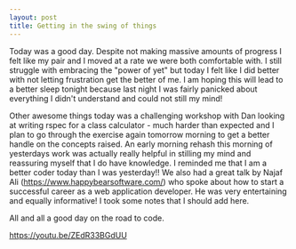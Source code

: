 ```yaml
---
layout: post
title: Getting in the swing of things   
---
```


Today was a good day.  Despite not making massive amounts of progress I felt like my pair and I moved at a rate we were both comfortable with.  I still struggle with embracing the "power of yet" but today I felt like I did better with not letting frustration get the better of me.  I am hoping this will lead to a better sleep tonight because last night I was fairly panicked about everything I didn't understand and could not still my mind! 

Other awesome things today was a challenging workshop with Dan looking at writing rspec for a class calculator - much harder than expected and I plan to go through the exercise again tomorrow morning to get a better handle on the concepts raised.  An early morning rehash this morning of yesterdays work was actually really helpful in stilling my mind and reassuring myself that I do have knowledge.  I reminded me that I am a better coder today than I was yesterday!!  We also had a great talk by Najaf Ali (https://www.happybearsoftware.com/) who spoke about how to start a successful career as a web application developer.  He was very entertaining and equally informative!  I took some notes that I should add here.

All and all a good day on the road to code.

https://youtu.be/ZEdR33BGdUU
